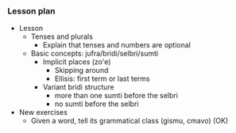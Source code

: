 ### Lesson plan

* Lesson
    * Tenses and plurals
        * Explain that tenses and numbers are optional
    * Basic concepts: jufra/bridi/selbri/sumti
        * Implicit places (zo'e)
            * Skipping around
            * Ellisis: first term or last terms
        * Variant bridi structure
            * more than one sumti before the selbri
            * no sumti before the selbri
* New exercises
    * Given a word, tell its grammatical class (gismu, cmavo) (OK)
